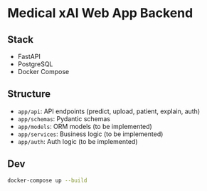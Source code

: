 # Medical xAI Web App Backend

## Stack
- FastAPI
- PostgreSQL
- Docker Compose

## Structure
- `app/api`: API endpoints (predict, upload, patient, explain, auth)
- `app/schemas`: Pydantic schemas
- `app/models`: ORM models (to be implemented)
- `app/services`: Business logic (to be implemented)
- `app/auth`: Auth logic (to be implemented)

## Dev
```bash
docker-compose up --build
```

